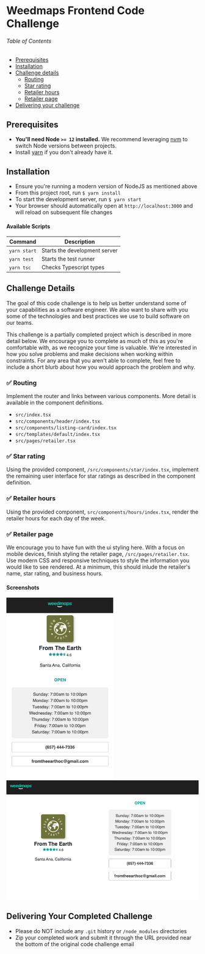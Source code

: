 # Weedmaps Frontend Code Challenge

###### Table of Contents

- [Prerequisites](#prerequisites)
- [Installation](#installation)
- [Challenge details](#challenge-details)
  - [Routing](#routing)
  - [Star rating](#star-rating)
  - [Retailer hours](#retailer-hours)
  - [Retailer page](#retailer-page)
- [Delivering your challenge](#delivering-your-completed-challenge)

## Prerequisites

- **You'll need Node `>= 12` installed.** We recommend leveraging
  [nvm](https://github.com/creationix/nvm) to switch Node versions between projects.
- Install [yarn](https://yarnpkg.com/en/docs/install) if you don't already have it.

## Installation

- Ensure you're running a modern version of NodeJS as mentioned above
- From this project root, run `$ yarn install`
- To start the development server, run `$ yarn start`
- Your browser should automatically open at `http://localhost:3000` and will reload on subsequent file changes

#### Available Scripts

| Command      | Description                   |
| ------------ | ----------------------------- |
| `yarn start` | Starts the development server |
| `yarn test`  | Starts the test runner        |
| `yarn tsc`   | Checks Typescript types       |

## Challenge Details

The goal of this code challenge is to help us better understand some of your capabilities as a software engineer. We also want to share with you some of the technologies and best practices we use to build software on our teams.

This challenge is a partially completed project which is described in more detail below. We encourage you to complete as much of this as you're comfortable with, as we recognize your time is valuable. We're interested in how you solve problems and make decisions when working within constraints. For any area that you aren't able to complete, feel free to include a short blurb about how you would approach the problem and why.

### ✅ Routing

Implement the router and links between various components. More detail is available in the component definitions.

- `src/index.tsx`
- `src/components/header/index.tsx`
- `src/components/listing-card/index.tsx`
- `src/templates/default/index.tsx`
- `src/pages/retailer.tsx`

### ✅ Star rating

Using the provided component, `/src/components/star/index.tsx`, implement the remaining user interface for star ratings as described in the component definition.

### ✅ Retailer hours

Using the provided component, `src/components/hours/index.tsx`, render the retailer hours for each day of the week.

### ✅ Retailer page

We encourage you to have fun with the ui styling here. With a focus on mobile devices, finish styling the retailer page, `/src/pages/retailer.tsx`. Use modern CSS and responsive techniques to style the information you would like to see rendered. At a minimum, this should inlude the retailer's name, star rating, and business hours.

#### Screenshots

<img src="screenshot-mobile.png" width=280 />
<img src="screenshot-desktop.png" width=600 />

## Delivering Your Completed Challenge

- Please do NOT include any `.git` history or `/node_modules` directories
- Zip your completed work and submit it through the URL provided near the bottom of the original code challenge email
